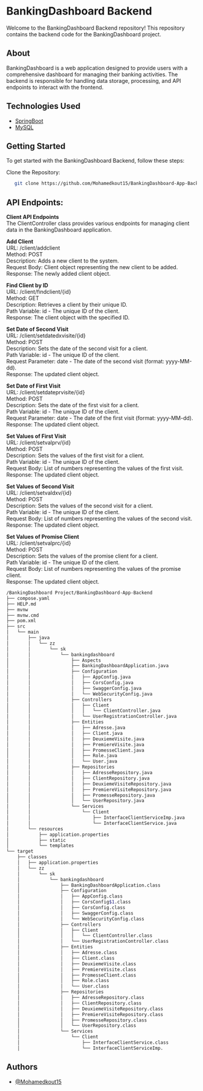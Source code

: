 # BankingDashboard Backend

Welcome to the BankingDashboard Backend repository! This repository contains the backend code for the BankingDashboard project.

## About

BankingDashboard is a web application designed to provide users with a comprehensive dashboard for managing their banking activities. The backend is responsible for handling data storage, processing, and API endpoints to interact with the frontend.

## Technologies Used

- [SpringBoot](https://spring.io/)
- [MySQL](https://www.mysql.com/)


## Getting Started

To get started with the BankingDashboard Backend, follow these steps:

Clone the Repository:
```bash
   git clone https://github.com/Mohamedkout15/BankingDashboard-App-Backend
```   
   
## API Endpoints:

**Client API Endpoints**<br>
The ClientController class provides various endpoints for managing client data in the BankingDashboard application.<br>

**Add Client**<br>
URL: /client/addclient<br>
Method: POST<br>
Description: Adds a new client to the system.<br>
Request Body: Client object representing the new client to be added.<br>
Response: The newly added client object.<br>

**Find Client by ID**<br>
URL: /client/findclient/{id}<br>
Method: GET<br>
Description: Retrieves a client by their unique ID.<br>
Path Variable: id - The unique ID of the client.<br>
Response: The client object with the specified ID.<br>

**Set Date of Second Visit**<br>
URL: /client/setdatedxvisite/{id}<br>
Method: POST<br>
Description: Sets the date of the second visit for a client.<br>
Path Variable: id - The unique ID of the client.<br>
Request Parameter: date - The date of the second visit (format: yyyy-MM-dd).<br>
Response: The updated client object.<br>

**Set Date of First Visit**<br>
URL: /client/setdateprvisite/{id}<br>
Method: POST<br>
Description: Sets the date of the first visit for a client.<br>
Path Variable: id - The unique ID of the client.<br>
Request Parameter: date - The date of the first visit (format: yyyy-MM-dd).<br>
Response: The updated client object.<br>

**Set Values of First Visit**<br>
URL: /client/setvalprv/{id}<br>
Method: POST<br>
Description: Sets the values of the first visit for a client.<br>
Path Variable: id - The unique ID of the client.<br>
Request Body: List of numbers representing the values of the first visit.<br>
Response: The updated client object.<br>

**Set Values of Second Visit**<br>
URL: /client/setvaldxv/{id}<br>
Method: POST<br>
Description: Sets the values of the second visit for a client.<br>
Path Variable: id - The unique ID of the client.<br>
Request Body: List of numbers representing the values of the second visit.<br>
Response: The updated client object.<br>

**Set Values of Promise Client**<br>
URL: /client/setvalprc/{id}<br>
Method: POST<br>
Description: Sets the values of the promise client for a client.<br>
Path Variable: id - The unique ID of the client.<br>
Request Body: List of numbers representing the values of the promise client.<br>
Response: The updated client object.<br>


```bash
/BankingDashboard Project/BankingDashboard-App-Backend
├── compose.yaml
├── HELP.md
├── mvnw
├── mvnw.cmd
├── pom.xml
├── src
│   └── main
│       ├── java
│       │   └── zz
│       │       └── sk
│       │           └── bankingdashboard
│       │               ├── Aspects
│       │               ├── BankingDashboardApplication.java
│       │               ├── Configuration
│       │               │   ├── AppConfig.java
│       │               │   ├── CorsConfig.java
│       │               │   ├── SwaggerConfig.java
│       │               │   └── WebSecurityConfig.java
│       │               ├── Controllers
│       │               │   ├── Client
│       │               │   │   └── ClientController.java
│       │               │   └── UserRegistrationController.java
│       │               ├── Entities
│       │               │   ├── Adresse.java
│       │               │   ├── Client.java
│       │               │   ├── DeuxiemeVisite.java
│       │               │   ├── PremiereVisite.java
│       │               │   ├── PromesseClient.java
│       │               │   ├── Role.java
│       │               │   └── User.java
│       │               ├── Repositories
│       │               │   ├── AdresseRepository.java
│       │               │   ├── ClientRepository.java
│       │               │   ├── DeuxiemeVisiteRepository.java
│       │               │   ├── PremiereVisiteRepository.java
│       │               │   ├── PromesseRepository.java
│       │               │   └── UserRepository.java
│       │               └── Services
│       │                   └── Client
│       │                       ├── InterfaceClientServiceImp.java
│       │                       └── InterfaceClientService.java
│       └── resources
│           ├── application.properties
│           ├── static
│           └── templates
└── target
    ├── classes
    │   ├── application.properties
    │   └── zz
    │       └── sk
    │           └── bankingdashboard
    │               ├── BankingDashboardApplication.class
    │               ├── Configuration
    │               │   ├── AppConfig.class
    │               │   ├── CorsConfig$1.class
    │               │   ├── CorsConfig.class
    │               │   ├── SwaggerConfig.class
    │               │   └── WebSecurityConfig.class
    │               ├── Controllers
    │               │   ├── Client
    │               │   │   └── ClientController.class
    │               │   └── UserRegistrationController.class
    │               ├── Entities
    │               │   ├── Adresse.class
    │               │   ├── Client.class
    │               │   ├── DeuxiemeVisite.class
    │               │   ├── PremiereVisite.class
    │               │   ├── PromesseClient.class
    │               │   ├── Role.class
    │               │   └── User.class
    │               ├── Repositories
    │               │   ├── AdresseRepository.class
    │               │   ├── ClientRepository.class
    │               │   ├── DeuxiemeVisiteRepository.class
    │               │   ├── PremiereVisiteRepository.class
    │               │   ├── PromesseRepository.class
    │               │   └── UserRepository.class
    │               └── Services
    │                   └── Client
    │                       ├── InterfaceClientService.class
    │                       └── InterfaceClientServiceImp.
```

## Authors

- [@Mohamedkout15](https://www.github.com/Mohamedkout15)


